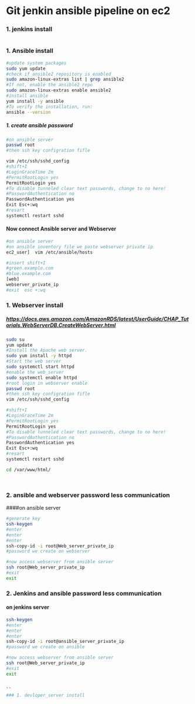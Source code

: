 # Git jenkin ansible pipeline on ec2

### 1. jenkins install
```sh

```
### 1. Ansible install
```sh
#update system packages
sudo yum update
#check if ansible2 repository is enabled
sudo amazon-linux-extras list | grep ansible2
#If not, enable the ansible2 repo
sudo amazon-linux-extras enable ansible2
#install ansible
yum install -y ansible
#To verify the installation, run:
ansible --version
```
##### 1. create ansible password
```sh
#on ansible server
passwd root
#then ssh key configration fifle

vim /etc/ssh/sshd_config
#shift+I
#LoginGraceTime 2m
#PermitRootLogin yes
PermitRootLogin yes
#To disable tunneled clear text passwords, change to no here!
#PasswordAuthentication no
PasswordAuthentication yes
Exit Esc+:wq
#resart 
systemctl restart sshd


```

#### Now connect Ansible server and Webserver
```sh
#on ansible server
#on ansible inventory file we paste webserver private ip
ec2_user]  vim /etc/ansible/hosts

#insert shift+I
#green.example.com
#blue.example.com
[web]
webserver_private_ip
#exit  esc +:wq

```

###  1. Webserver install
##### https://docs.aws.amazon.com/AmazonRDS/latest/UserGuide/CHAP_Tutorials.WebServerDB.CreateWebServer.html
```sh
sudo su
yum update
#Install the Apache web server.
sudo yum install -y httpd
#Start the web server
sudo systemctl start httpd
#enable the web_server
sudo systemctl enable httpd
#root login in webserver enable
passwd root
#then ssh key configration fifle
vim /etc/ssh/sshd_config

#shift+I
#LoginGraceTime 2m
#PermitRootLogin yes
PermitRootLogin yes
#To disable tunneled clear text passwords, change to no here!
#PasswordAuthentication no
PasswordAuthentication yes
Exit Esc+:wq
#resart 
systemctl restart sshd

cd /var/www/html/




```
### 2. ansible and webserver password less communication
####on ansible server
```sh
#generate key
ssh-keygen
#enter
#enter
#enter
ssh-copy-id -i root@Web_server_private_ip
#password we create on webserver

#now access webserver from ansible server
ssh root@Web_server_private_ip
#exit
exit
```
### 2. Jenkins and ansible  password less communication
#### on jenkins server
```sh
ssh-keygen
#enter
#enter
#enter
ssh-copy-id -i root@ansible_server_private_ip
#password we create on ansible

#now access webserver from ansible server
ssh root@Web_server_private_ip
#exit
exit


``
### 1. devloper_server install
